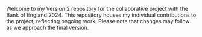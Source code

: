 Welcome to my Version 2 repository for the collaborative project with the Bank of England 2024. This repository houses my individual contributions to the project, reflecting ongoing work. Please note that changes may follow as we approach the final version.
